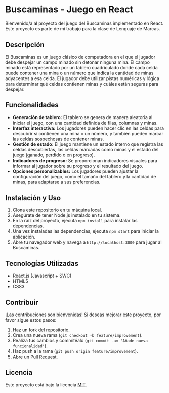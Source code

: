 # Buscaminas - Juego en React

Bienvenido/a al proyecto del juego del Buscaminas implementado en React. Este proyecto es parte de mi trabajo para la clase de Lenguaje de Marcas.

## Descripción

El Buscaminas es un juego clásico de computadora en el que el jugador debe despejar un campo minado sin detonar ninguna mina. El campo minado está representado por un tablero cuadriculado donde cada celda puede contener una mina o un número que indica la cantidad de minas adyacentes a esa celda. El jugador debe utilizar pistas numéricas y lógica para determinar qué celdas contienen minas y cuáles están seguras para despejar.

## Funcionalidades

- **Generación de tablero:** El tablero se genera de manera aleatoria al iniciar el juego, con una cantidad definida de filas, columnas y minas.
- **Interfaz interactiva:** Los jugadores pueden hacer clic en las celdas para descubrir si contienen una mina o un número, y también pueden marcar las celdas sospechosas de contener minas.
- **Gestión de estado:** El juego mantiene un estado interno que registra las celdas descubiertas, las celdas marcadas como minas y el estado del juego (ganado, perdido o en progreso).
- **Indicadores de progreso:** Se proporcionan indicadores visuales para informar al jugador sobre su progreso y el resultado del juego.
- **Opciones personalizables:** Los jugadores pueden ajustar la configuración del juego, como el tamaño del tablero y la cantidad de minas, para adaptarse a sus preferencias.

## Instalación y Uso

1. Clona este repositorio en tu máquina local.
2. Asegúrate de tener Node.js instalado en tu sistema.
3. En la raíz del proyecto, ejecuta `npm install` para instalar las dependencias.
4. Una vez instaladas las dependencias, ejecuta `npm start` para iniciar la aplicación.
5. Abre tu navegador web y navega a `http://localhost:3000` para jugar al Buscaminas.

## Tecnologías Utilizadas

- React.js (Javascript + SWC)
- HTML5
- CSS3

## Contribuir

¡Las contribuciones son bienvenidas! Si deseas mejorar este proyecto, por favor sigue estos pasos:

1. Haz un fork del repositorio.
2. Crea una nueva rama (`git checkout -b feature/improvement`).
3. Realiza tus cambios y commitéalo (`git commit -am 'Añade nueva funcionalidad'`).
4. Haz push a la rama (`git push origin feature/improvement`).
5. Abre un Pull Request.

## Licencia

Este proyecto está bajo la licencia [MIT](https://opensource.org/licenses/MIT).
